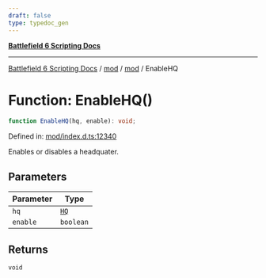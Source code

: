 ```yaml
---
draft: false
type: typedoc_gen
---
```


[**Battlefield 6 Scripting Docs**](../../../_index.md)

***

[Battlefield 6 Scripting Docs](../../../_index.md) / [mod](../../_index.md) / [mod](../_index.md) / EnableHQ

# Function: EnableHQ()

```ts
function EnableHQ(hq, enable): void;
```

Defined in: [mod/index.d.ts:12340](https://github.com/battlefield-portal-community/portal-docs/blob/6d87e21c5922a3efb03c634dbe98e5fe6e797672/generators/santiago/mod/index.d.ts#L12340)

Enables or disables a headquater.

## Parameters

| Parameter | Type |
| ------ | ------ |
| `hq` | [`HQ`](../HQ/_index.md) |
| `enable` | `boolean` |

## Returns

`void`
